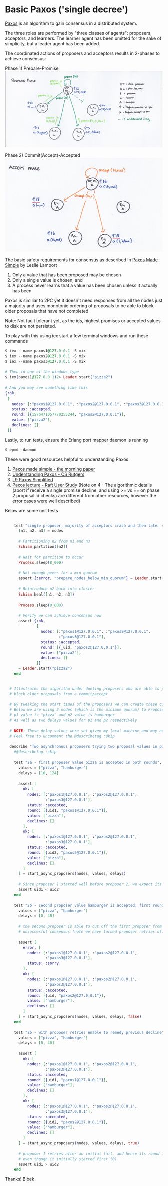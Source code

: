 # Basic Paxos ('single decree')

[Paxos](https://lamport.azurewebsites.net/pubs/paxos-simple.pdf) is an algorithm to gain consensus in a distributed system.


The three roles are performed by "three classes of agents": proposers, acceptors, and learners.
The learner agent has been omitted for the sake of simplicity, but a leader agent has been added.

The coordinated actions of proposers and acceptors results in 2-phases to achieve consensus: 

Phase 1) Prepare-Promise 
![Prepare-Promise](/priv/images/adrian-colyer-paxos-prepare.jpg)

Phase 2) Commit(Accept)-Accepted
![Commit-Accepted](/priv/images/adrian-colyer-paxos-accept.jpg)

The basic safety requirements for consensus as described in [Paxos Made Simple](https://lamport.azurewebsites.net/pubs/paxos-simple.pdf) by Leslie Lamport 
1) Only a value that has been proposed may be chosen
2) Only a single value is chosen, and
3) A process never learns that a value has been chosen unless it actually has been

Paxos is similiar to 2PC yet it doesn't need responses from all the nodes just a majority and
uses monotonic ordering of proposals to be able to block older proposals that have not completed

Note: Not fault tolerant yet, as the ids, highest promises or accepted values to disk are not persisted.

To play with this using iex start a few terminal windows and run these commands
```elixir
$ iex --name paxos1@127.0.0.1 -S mix
$ iex --name paxos2@127.0.0.1 -S mix
$ iex --name paxos3@127.0.0.1 -S mix

# Then in one of the windows type
$ iex(paxos1@127.0.0.1)2> Leader.start("pizza2")

# And you may see something like this
{:ok,
 [
   nodes: [:"paxos1@127.0.0.1", :"paxos2@127.0.0.1", :"paxos3@127.0.0.1"],
   status: :accepted,
   round: [{1576471057770255244, "paxos2@127.0.0.1"}],
   value: ["pizza2"],
   declines: []
 ]}
```

Lastly, to run tests, ensure the Erlang port mapper daemon is running

```elixir 
$ epmd -daemon 
```

These were good resources helpful to understanding Paxos

1) [Paxos made simple - the morning paper](https://blog.acolyer.org/2015/03/04/paxos-made-simple/)
2) [Understanding Paxos - CS Rutgers](https://www.cs.rutgers.edu/~pxk/417/notes/paxos.html)
3) [L9 Paxos Simplified](https://www.youtube.com/watch?v=SRsK-ZXTeZ0)
4) [Paxos lecture - Raft User Study](https://www.youtube.com/watch?v=JEpsBg0AO6o)
(Note on 4 - The algorithmic details (abort if receive a single promise decline, and using >= vs == on phase 2 proposal id checks) are 
different from other resources, however the error cases were well described)

Below are some unit tests

```elixir

    test "single proposer, majority of acceptors crash and then later self-heal", %{nodes: nodes} do
      [n1, n2, n3] = nodes

      # Partitioning n2 from n1 and n3
      Schism.partition([n2])

      # Wait for partition to occur
      Process.sleep(8_000)

      # Not enough peers for a min quorum
      assert {:error, "prepare_nodes_below_min_quorum"} = Leader.start("pizza2")

      # Reintroduce n2 back into cluster
      Schism.heal([n1, n2, n3])

      Process.sleep(8_000)

      # Verify we can achieve consensus now
      assert {:ok,
              [
                nodes: [:"paxos1@127.0.0.1", :"paxos2@127.0.0.1",
                        :"paxos3@127.0.0.1"],
                status: :accepted,
                round: [{_uid, "paxos2@127.0.0.1"}],
                value: ["pizza2"],
                declines: []
              ]}
      = Leader.start("pizza2")
    end
```

```elixir

  # Illustrates the algorithm under dueling proposers who are able to potentially 
  # block older proposals from a commit/accept

  # By tweaking the start times of the proposers we can create these conditions
  # Below we are using 3 nodes (which is the minimum quorum) to Proposer values:
  # p1 value is "pizza" and p2 value is hamburger
  # As well as two delays values for p1 and p2 respectively

  # NOTE: These delay values were set given my local machine and may not work equally on other machines
  # Feel free to uncomment the @describetag :skip

  describe "Two asynchronous proposers trying two proposal values in potentially overlapping rounds" do
    #@describetag :skip

    test "2a - first proposer value pizza is accepted in both rounds", %{nodes: nodes} do
      values = ["pizza", "hamburger"]
      delays = [10, 124]

      assert [
        ok: [
          nodes: [:"paxos1@127.0.0.1", :"paxos2@127.0.0.1",
                  :"paxos3@127.0.0.1"],
          status: :accepted,
          round: [{uid1, "paxos1@127.0.0.1"}],
          value: ["pizza"],
          declines: []
        ],
        ok: [
          nodes: [:"paxos1@127.0.0.1", :"paxos2@127.0.0.1",
                  :"paxos3@127.0.0.1"],
          status: :accepted,
          round: [{uid2, "paxos2@127.0.0.1"}],
          value: ["pizza"],
          declines: []
        ]
      ] = start_async_proposers(nodes, values, delays)

      # Since proposer 1 started well before proposer 2, we expect its proposer id to be less
      assert uid1 < uid2
    end

    test "2b - second proposer value hamburger is accepted, first round is declined", %{nodes: nodes} do
      values = ["pizza", "hamburger"]
      delays = [0, 40]

      # the second proposer is able to cut off the first proposer from phase 2, leaving p1 with an
      # unsuccesful consensus (note we have turned proposer retries off for this round)

      assert [
        error: [
          nodes: [:"paxos1@127.0.0.1", :"paxos2@127.0.0.1",
                  :"paxos3@127.0.0.1"],
          status: :sorry
        ],
        ok: [
          nodes: [:"paxos1@127.0.0.1", :"paxos2@127.0.0.1",
                  :"paxos3@127.0.0.1"],
          status: :accepted,
          round: [{uid, "paxos2@127.0.0.1"}],
          value: ["hamburger"],
          declines: []
        ]
      ] = start_async_proposers(nodes, values, delays, false)
    end

    test "2b - with proposer retries enable to remedy previous decline", %{nodes: nodes} do
      values = ["pizza", "hamburger"]
      delays = [0, 40]

      assert [
        ok: [
          nodes: [:"paxos1@127.0.0.1", :"paxos2@127.0.0.1",
                  :"paxos3@127.0.0.1"],
          status: :accepted,
          round: [{uid1, "paxos1@127.0.0.1"}],
          value: ["hamburger"],
          declines: []
        ],
        ok: [
          nodes: [:"paxos1@127.0.0.1", :"paxos2@127.0.0.1",
                  :"paxos3@127.0.0.1"],
          status: :accepted,
          round: [{uid2, "paxos2@127.0.0.1"}],
          value: ["hamburger"],
          declines: []
        ]
      ] = start_async_proposers(nodes, values, delays, true)

      # proposer 1 retries after an initial fail, and hence its round id is after proposer 2
      # even though it initially started first (0)
      assert uid1 > uid2
    end

```


Thanks! 
Bibek
